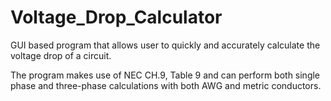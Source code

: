 # Voltage_Drop_Calculator
GUI based program that allows user to quickly and accurately calculate the voltage drop of a circuit.

The program makes use of NEC CH.9, Table 9 and can perform both single phase and three-phase calculations
with both AWG and metric conductors.
